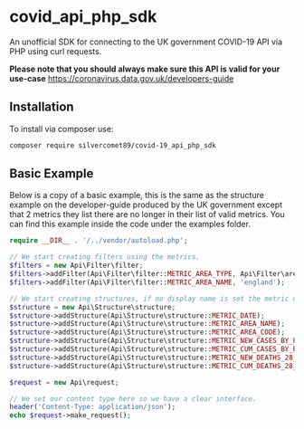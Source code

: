 # covid_api_php_sdk
An unofficial SDK for connecting to the UK government COVID-19 API via PHP using curl requests.

**Please note that you should always make sure this API is valid for your use-case**
https://coronavirus.data.gov.uk/developers-guide

## Installation

To install via composer use:
```bash
composer require silvercomet89/covid-19_api_php_sdk
```

## Basic Example

Below is a copy of a basic example, this is the same as the structure example on the developer-guide produced by the UK government except that 2 metrics they list there are no longer in their list of valid metrics. You can find this example inside the code under the examples folder.

```php
require __DIR__ . '/../vendor/autoload.php';

// We start creating filters using the metrics.
$filters = new Api\Filter\filter;
$filters->addFilter(Api\Filter\filter::METRIC_AREA_TYPE, Api\Filter\areaType::AREA_TYPE_NATION);
$filters->addFilter(Api\Filter\filter::METRIC_AREA_NAME, 'england');

// We start creating structures, if no display name is set the metric default will be used.
$structure = new Api\Structure\structure;
$structure->addStructure(Api\Structure\structure::METRIC_DATE);
$structure->addStructure(Api\Structure\structure::METRIC_AREA_NAME);
$structure->addStructure(Api\Structure\structure::METRIC_AREA_CODE);
$structure->addStructure(Api\Structure\structure::METRIC_NEW_CASES_BY_PUBLISH_DATE);
$structure->addStructure(Api\Structure\structure::METRIC_CUM_CASES_BY_PUBLISH_DATE);
$structure->addStructure(Api\Structure\structure::METRIC_NEW_DEATHS_28_DAYS_BY_DEATH_DATE);
$structure->addStructure(Api\Structure\structure::METRIC_CUM_DEATHS_28_DAYS_BY_DEATH_DATE);

$request = new Api\request;

// We set our content type here so we have a clear interface.
header('Content-Type: application/json');
echo $request->make_request();
```
